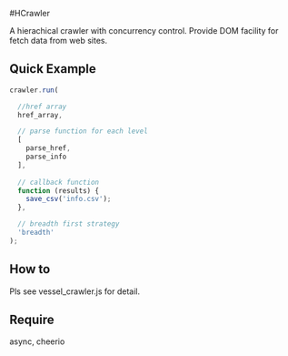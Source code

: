 #HCrawler

A hierachical crawler with concurrency control. Provide DOM facility for fetch data from web sites.

## Quick Example
```javascript
crawler.run(

  //href array
  href_array,

  // parse function for each level
  [
    parse_href,
    parse_info
  ],
  
  // callback function
  function (results) {
    save_csv('info.csv');
  },

  // breadth first strategy
  'breadth'
);
```

## How to
Pls see vessel_crawler.js for detail.

## Require
async, cheerio